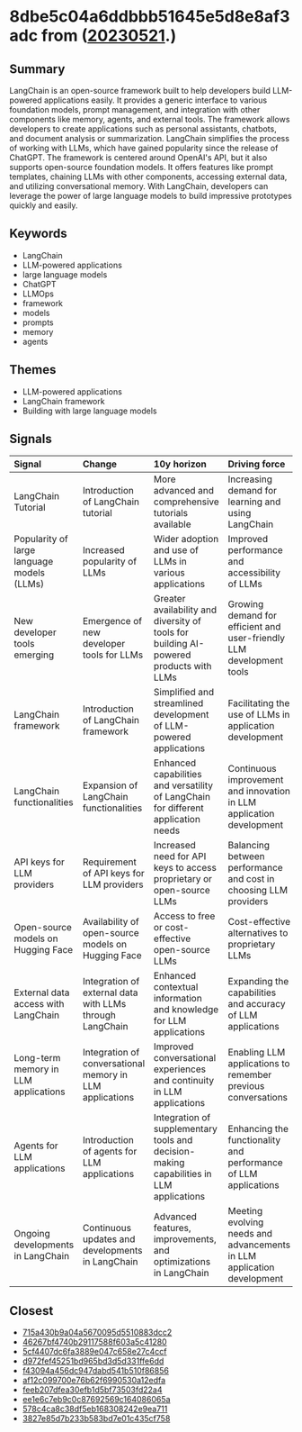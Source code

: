 # 8dbe5c04a6ddbbb51645e5d8e8af3adc from ([20230521](https://kghosh.substack.com/p/20230521).)

## Summary

LangChain is an open-source framework built to help developers build LLM-powered applications easily. It provides a generic interface to various foundation models, prompt management, and integration with other components like memory, agents, and external tools. The framework allows developers to create applications such as personal assistants, chatbots, and document analysis or summarization. LangChain simplifies the process of working with LLMs, which have gained popularity since the release of ChatGPT. The framework is centered around OpenAI's API, but it also supports open-source foundation models. It offers features like prompt templates, chaining LLMs with other components, accessing external data, and utilizing conversational memory. With LangChain, developers can leverage the power of large language models to build impressive prototypes quickly and easily.

## Keywords

* LangChain
* LLM-powered applications
* large language models
* ChatGPT
* LLMOps
* framework
* models
* prompts
* memory
* agents

## Themes

* LLM-powered applications
* LangChain framework
* Building with large language models

## Signals

| Signal                                     | Change                                                   | 10y horizon                                                                             | Driving force                                                          |
|:-------------------------------------------|:---------------------------------------------------------|:----------------------------------------------------------------------------------------|:-----------------------------------------------------------------------|
| LangChain Tutorial                         | Introduction of LangChain tutorial                       | More advanced and comprehensive tutorials available                                     | Increasing demand for learning and using LangChain                     |
| Popularity of large language models (LLMs) | Increased popularity of LLMs                             | Wider adoption and use of LLMs in various applications                                  | Improved performance and accessibility of LLMs                         |
| New developer tools emerging               | Emergence of new developer tools for LLMs                | Greater availability and diversity of tools for building AI-powered products with LLMs  | Growing demand for efficient and user-friendly LLM development tools   |
| LangChain framework                        | Introduction of LangChain framework                      | Simplified and streamlined development of LLM-powered applications                      | Facilitating the use of LLMs in application development                |
| LangChain functionalities                  | Expansion of LangChain functionalities                   | Enhanced capabilities and versatility of LangChain for different application needs      | Continuous improvement and innovation in LLM application development   |
| API keys for LLM providers                 | Requirement of API keys for LLM providers                | Increased need for API keys to access proprietary or open-source LLMs                   | Balancing between performance and cost in choosing LLM providers       |
| Open-source models on Hugging Face         | Availability of open-source models on Hugging Face       | Access to free or cost-effective open-source LLMs                                       | Cost-effective alternatives to proprietary LLMs                        |
| External data access with LangChain        | Integration of external data with LLMs through LangChain | Enhanced contextual information and knowledge for LLM applications                      | Expanding the capabilities and accuracy of LLM applications            |
| Long-term memory in LLM applications       | Integration of conversational memory in LLM applications | Improved conversational experiences and continuity in LLM applications                  | Enabling LLM applications to remember previous conversations           |
| Agents for LLM applications                | Introduction of agents for LLM applications              | Integration of supplementary tools and decision-making capabilities in LLM applications | Enhancing the functionality and performance of LLM applications        |
| Ongoing developments in LangChain          | Continuous updates and developments in LangChain         | Advanced features, improvements, and optimizations in LangChain                         | Meeting evolving needs and advancements in LLM application development |

## Closest

* [715a430b9a04a5670095d5510883dcc2](715a430b9a04a5670095d5510883dcc2)
* [46267bf4740b29117588f603a5c41280](46267bf4740b29117588f603a5c41280)
* [5cf4407dc6fa3889e047c658e27c4ccf](5cf4407dc6fa3889e047c658e27c4ccf)
* [d972fef45251bd965bd3d5d331ffe6dd](d972fef45251bd965bd3d5d331ffe6dd)
* [f43094a456dc947dabd541b510f86856](f43094a456dc947dabd541b510f86856)
* [af12c099700e76b62f6990530a12edfa](af12c099700e76b62f6990530a12edfa)
* [feeb207dfea30efb1d5bf73503fd22a4](feeb207dfea30efb1d5bf73503fd22a4)
* [ee1e6c7eb9c0c87692569c164086065a](ee1e6c7eb9c0c87692569c164086065a)
* [578c4ca8c38df5eb168308242e9ea711](578c4ca8c38df5eb168308242e9ea711)
* [3827e85d7b233b583bd7e01c435cf758](3827e85d7b233b583bd7e01c435cf758)